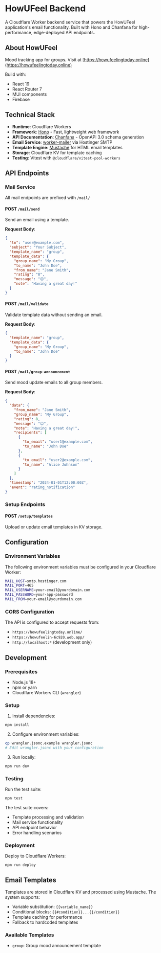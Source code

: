 # HowUFeel Backend

A Cloudflare Worker backend service that powers the HowUFeel application's email functionality. Built with Hono and Chanfana for high-performance, edge-deployed API endpoints.

## About HowUFeel

Mood tracking app for groups. Visit at [https://howufeelingtoday.online](https://howufeelingtoday.online)

Build with: 
- React 19
- React Router 7
- MUI components
- Firebase

## Technical Stack

- **Runtime**: Cloudflare Workers
- **Framework**: [Hono](https://hono.dev/) - Fast, lightweight web framework
- **API Documentation**: [Chanfana](https://chanfana.pages.dev/) - OpenAPI 3.0 schema generation
- **Email Service**: [worker-mailer](https://github.com/a-h/worker-mailer) via Hostinger SMTP
- **Template Engine**: [Mustache](https://mustache.github.io/) for HTML email templates
- **Storage**: Cloudflare KV for template caching
- **Testing**: Vitest with `@cloudflare/vitest-pool-workers`

## API Endpoints

### Mail Service

All mail endpoints are prefixed with `/mail/`

#### POST `/mail/send`
Send an email using a template.

**Request Body:**
```json
{
  "to": "user@example.com",
  "subject": "Your Subject",
  "template_name": "group",
  "template_data": {
    "group_name": "My Group",
    "to_name": "John Doe",
    "from_name": "Jane Smith",
    "rating": "8",
    "message": "😊",
    "note": "Having a great day!"
  }
}
```

#### POST `/mail/validate`
Validate template data without sending an email.

**Request Body:**
```json
{
  "template_name": "group",
  "template_data": {
    "group_name": "My Group",
    "to_name": "John Doe"
  }
}
```

#### POST `/mail/group-announcement`
Send mood update emails to all group members.

**Request Body:**
```json
{
  "data": {
    "from_name": "Jane Smith",
    "group_name": "My Group",
    "rating": 8,
    "message": "😊",
    "note": "Having a great day!",
    "recipients": [
      {
        "to_email": "user1@example.com",
        "to_name": "John Doe"
      },
      {
        "to_email": "user2@example.com",
        "to_name": "Alice Johnson"
      }
    ]
  },
  "timestamp": "2024-01-01T12:00:00Z",
  "event": "rating_notification"
}
```

### Setup Endpoints

#### POST `/setup/templates`
Upload or update email templates in KV storage.

## Configuration

### Environment Variables

The following environment variables must be configured in your Cloudflare Worker:

```bash
MAIL_HOST=smtp.hostinger.com
MAIL_PORT=465
MAIL_USERNAME=your-email@yourdomain.com
MAIL_PASSWORD=your-app-password
MAIL_FROM=your-email@yourdomain.com
```

### CORS Configuration

The API is configured to accept requests from:
- `https://howufeelingtoday.online/`
- `https://howufeelin-6c920.web.app/`
- `http://localhost:*` (development only)

## Development

### Prerequisites

- Node.js 18+
- npm or yarn
- Cloudflare Workers CLI (`wrangler`)

### Setup

1. Install dependencies:
```bash
npm install
```

2. Configure environment variables:
```bash
cp wrangler.jsonc.example wrangler.jsonc
# Edit wrangler.jsonc with your configuration
```

3. Run locally:
```bash
npm run dev
```

### Testing

Run the test suite:
```bash
npm test
```

The test suite covers:
- Template processing and validation
- Mail service functionality
- API endpoint behavior
- Error handling scenarios

### Deployment

Deploy to Cloudflare Workers:
```bash
npm run deploy
```

## Email Templates

Templates are stored in Cloudflare KV and processed using Mustache. The system supports:

- Variable substitution: `{{variable_name}}`
- Conditional blocks: `{{#condition}}...{{/condition}}`
- Template caching for performance
- Fallback to hardcoded templates

### Available Templates

- `group`: Group mood announcement template


